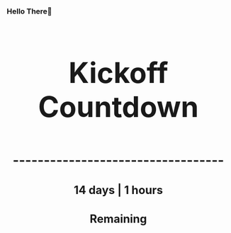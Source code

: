 ### Hello There👋

<!---START-TIMER--->
<h3 align='center' style='font-size: 64px;'>Kickoff Countdown</h3>
<h3 align='center' style='font-size: 30px;'>----------------------------------</h3>
<h3 align='center' style='font-size: 25px;'>14 days | 1 hours</h3>
<h3 align='center' style='font-size: 25px;'>Remaining</h3>
<!---END-TIMER--->
